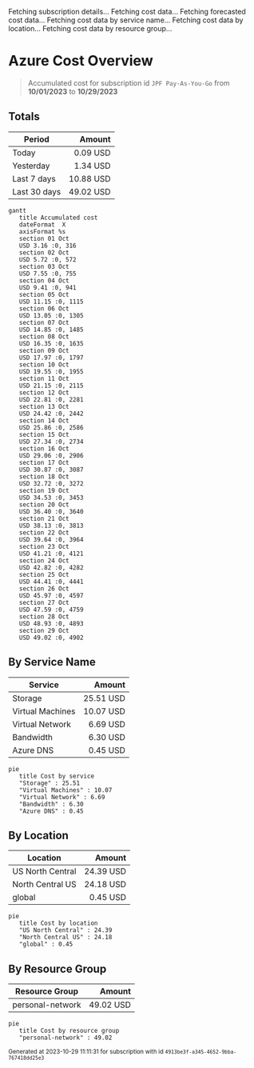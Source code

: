 Fetching subscription details...
Fetching cost data...
Fetching forecasted cost data...
Fetching cost data by service name...
Fetching cost data by location...
Fetching cost data by resource group...
# Azure Cost Overview

> Accumulated cost for subscription id `JPF Pay-As-You-Go` from **10/01/2023** to **10/29/2023**

## Totals

|Period|Amount|
|---|---:|
|Today|0.09 USD|
|Yesterday|1.34 USD|
|Last 7 days|10.88 USD|
|Last 30 days|49.02 USD|

```mermaid
gantt
   title Accumulated cost
   dateFormat  X
   axisFormat %s
   section 01 Oct
   USD 3.16 :0, 316
   section 02 Oct
   USD 5.72 :0, 572
   section 03 Oct
   USD 7.55 :0, 755
   section 04 Oct
   USD 9.41 :0, 941
   section 05 Oct
   USD 11.15 :0, 1115
   section 06 Oct
   USD 13.05 :0, 1305
   section 07 Oct
   USD 14.85 :0, 1485
   section 08 Oct
   USD 16.35 :0, 1635
   section 09 Oct
   USD 17.97 :0, 1797
   section 10 Oct
   USD 19.55 :0, 1955
   section 11 Oct
   USD 21.15 :0, 2115
   section 12 Oct
   USD 22.81 :0, 2281
   section 13 Oct
   USD 24.42 :0, 2442
   section 14 Oct
   USD 25.86 :0, 2586
   section 15 Oct
   USD 27.34 :0, 2734
   section 16 Oct
   USD 29.06 :0, 2906
   section 17 Oct
   USD 30.87 :0, 3087
   section 18 Oct
   USD 32.72 :0, 3272
   section 19 Oct
   USD 34.53 :0, 3453
   section 20 Oct
   USD 36.40 :0, 3640
   section 21 Oct
   USD 38.13 :0, 3813
   section 22 Oct
   USD 39.64 :0, 3964
   section 23 Oct
   USD 41.21 :0, 4121
   section 24 Oct
   USD 42.82 :0, 4282
   section 25 Oct
   USD 44.41 :0, 4441
   section 26 Oct
   USD 45.97 :0, 4597
   section 27 Oct
   USD 47.59 :0, 4759
   section 28 Oct
   USD 48.93 :0, 4893
   section 29 Oct
   USD 49.02 :0, 4902
```

## By Service Name

|Service|Amount|
|---|---:|
|Storage|25.51 USD|
|Virtual Machines|10.07 USD|
|Virtual Network|6.69 USD|
|Bandwidth|6.30 USD|
|Azure DNS|0.45 USD|

```mermaid
pie
   title Cost by service
   "Storage" : 25.51
   "Virtual Machines" : 10.07
   "Virtual Network" : 6.69
   "Bandwidth" : 6.30
   "Azure DNS" : 0.45
```

## By Location

|Location|Amount|
|---|---:|
|US North Central|24.39 USD|
|North Central US|24.18 USD|
|global|0.45 USD|

```mermaid
pie
   title Cost by location
   "US North Central" : 24.39
   "North Central US" : 24.18
   "global" : 0.45
```

## By Resource Group

|Resource Group|Amount|
|---|---:|
|personal-network|49.02 USD|

```mermaid
pie
   title Cost by resource group
   "personal-network" : 49.02
```

<sup>Generated at 2023-10-29 11:11:31 for subscription with id `4913be3f-a345-4652-9bba-767418dd25e3`</sup>
